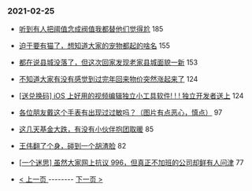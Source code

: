 ### 2021-02-25 
- [听到有人把阈值念成阀值我都替他们觉得尬](https://www.v2ex.com/t/756103) 185
- [迫于要有猫了，想知道大家的宠物都起的啥名](https://www.v2ex.com/t/756210) 155
- [都在说县城没落了，但这次回家发现老家县城面貌一新](https://www.v2ex.com/t/756126) 153
- [不知道大家有没有感觉到过完年回来物价突然涨起来了](https://www.v2ex.com/t/755998) 124
- [[送兑换码] iOS 上好用的视频编辑独立小工具软件! ! ! 
独立开发者送上](https://www.v2ex.com/t/756040) 124
- [各位朋友戴这个手表有出现过过敏吗？（图片有点恶心，慎点）](https://www.v2ex.com/t/756068) 97
- [这几天基金大跌，有没有小伙伴抱团取暖](https://www.v2ex.com/t/756072) 85
- [王伟翻了个身，碰到一个胡渣脸](https://www.v2ex.com/t/756028) 82
- [[一个迷思] 虽然大家网上抗议 996，但真正不加班的公司却鲜有人问津](https://www.v2ex.com/t/756191) 77 

- [ < 上一页 ](https://github.com/able8/v2ex-hot-record/blob/master/2021-02-24.md) -------- [ 下一页 > ](https://github.com/able8/v2ex-hot-record/blob/master/2021-02-26.md)